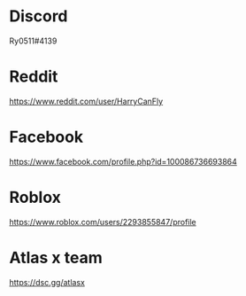 # Discord
Ry0511#4139

# Reddit
https://www.reddit.com/user/HarryCanFly

# Facebook
https://www.facebook.com/profile.php?id=100086736693864

# Roblox
https://www.roblox.com/users/2293855847/profile

# Atlas x team
https://dsc.gg/atlasx
